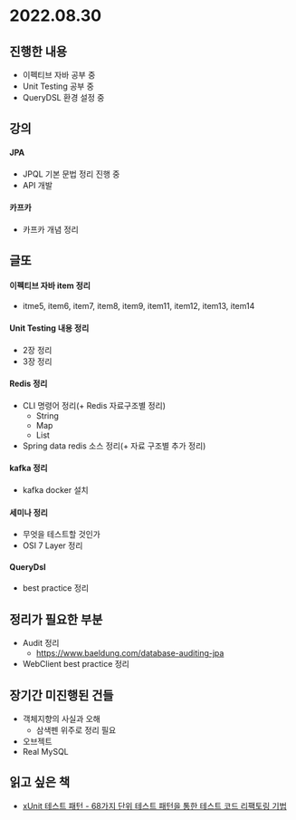 # 2022.08.30

## 진행한 내용

- 이펙티브 자바 공부 중
- Unit Testing 공부 중
- QueryDSL 환경 설정 중

## 강의

#### JPA

- JPQL 기본 문법 정리 진행 중
- API 개발

#### 카프카

- 카프카 개념 정리

## 글또

#### 이펙티브 자바 item 정리

- itme5, item6, item7, item8, item9, item11, item12, item13, item14

#### Unit Testing 내용 정리

- 2장 정리
- 3장 정리

#### Redis 정리

- CLI 명령어 정리(+ Redis 자료구조별 정리)
	- String
	- Map
	- List
- Spring data redis 소스 정리(+ 자료 구조별 추가 정리)

#### kafka 정리

- kafka docker 설치

#### 세미나 정리

- 무엇을 테스트할 것인가
- OSI 7 Layer 정리

#### QueryDsl

- best practice 정리

## 정리가 필요한 부분

- Audit 정리
	- https://www.baeldung.com/database-auditing-jpa
- WebClient best practice 정리

## 장기간 미진행된 건들

- 객체지향의 사실과 오해
	- 삼색펜 위주로 정리 필요
- 오브젝트
- Real MySQL

## 읽고 싶은 책

- [xUnit 테스트 패턴 - 68가지 단위 테스트 패턴을 통한 테스트 코드 리팩토링 기법](http://www.yes24.com/Product/Goods/3720055)
